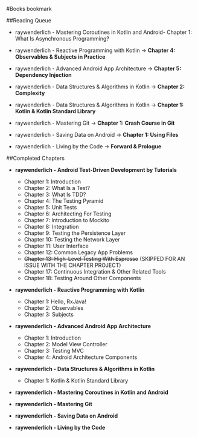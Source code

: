#Books bookmark



##Reading Queue 


- raywenderlich - Mastering Coroutines in Kotlin and Android- Chapter 1: What Is Asynchronous Programming?


- raywenderlich - Reactive Programming with Kotlin -> **Chapter  4: Observables & Subjects in Practice**
- raywenderlich - Advanced Android App Architecture -> **Chapter  5: Dependency Injection**
- raywenderlich - Data Structures & Algorithms in Kotlin -> **Chapter  2: Complexity**
- raywenderlich - Data Structures & Algorithms in Kotlin -> **Chapter 1: Kotlin & Kotlin Standard Library**
- raywenderlich - Mastering Git -> **Chapter 1: Crash Course in Git**
- raywenderlich - Saving Data on Android -> **Chapter 1: Using Files**
- raywenderlich - Living by the Code -> **Forward & Prologue**


##Completed Chapters

- **raywenderlich - Android Test-Driven Development by Tutorials**
    - Chapter  1: Introduction
    - Chapter  2: What Is a Test?
    - Chapter  3: What Is TDD?
    - Chapter  4: The Testing Pyramid
    - Chapter  5: Unit Tests
    - Chapter  6: Architecting For Testing
    - Chapter  7: Introduction to Mockito
    - Chapter  8: Integration
    - Chapter  9: Testing the Persistence Layer
    - Chapter 10: Testing the Network Layer
    - Chapter 11: User Interface
    - Chapter 12: Common Legacy App Problems
    - ~~Chapter 13: High-Level Testing With Espresso~~ (SKIPPED FOR AN ISSUE WITH THE CHAPTER PROJECT)
    - Chapter 17: Continuous Integration & Other Related Tools
    - Chapter 18: Testing Around Other Components

- **raywenderlich - Reactive Programming with Kotlin**  
    - Chapter 1: Hello, RxJava!
    - Chapter 2: Observables
    - Chapter 3: Subjects
- **raywenderlich - Advanced Android App Architecture**
    - Chapter 1: Introduction
    - Chapter 2: Model View Controller
    - Chapter 3: Testing MVC
    - Chapter 4: Android Architecture Components
- **raywenderlich - Data Structures & Algorithms in Kotlin**  
    - Chapter 1: Kotlin & Kotlin Standard Library
- **raywenderlich - Mastering Coroutines in Kotlin and Android**  
- **raywenderlich - Mastering Git**  
- **raywenderlich - Saving Data on Android**  
- **raywenderlich - Living by the Code**  








